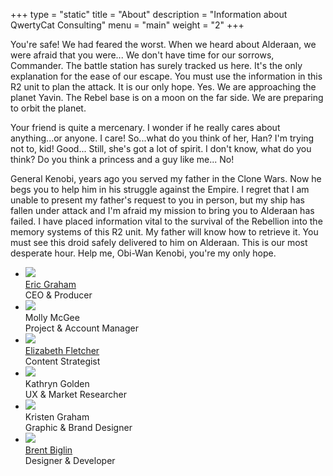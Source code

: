 +++
type = "static"
title = "About"
description = "Information about QwertyCat Consulting"
menu = "main"
weight = "2"
+++

You're safe! We had feared the worst. When we heard about Alderaan, we were afraid that you were... We don't have time for our sorrows, Commander. The battle station has surely tracked us here. It's the only explanation for the ease of our escape. You must use the information in this R2 unit to plan the attack. It is our only hope. Yes. We are approaching the planet Yavin. The Rebel base is on a moon on the far side. We are preparing to orbit the planet.

Your friend is quite a mercenary. I wonder if he really cares about anything...or anyone. I care! So...what do you think of her, Han? I'm trying not to, kid! Good... Still, she's got a lot of spirit. I don't know, what do you think? Do you think a princess and a guy like me... No!

General Kenobi, years ago you served my father in the Clone Wars. Now he begs you to help him in his struggle against the Empire. I regret that I am unable to present my father's request to you in person, but my ship has fallen under attack and I'm afraid my mission to bring you to Alderaan has failed. I have placed information vital to the survival of the Rebellion into the memory systems of this R2 unit. My father will know how to retrieve it. You must see this droid safely delivered to him on Alderaan. This is our most desperate hour. Help me, Obi-Wan Kenobi, you're my only hope.
<ul>
  <li><a href="http://erictgraham.com"><img src="http://brentbiglin.github.io/public/images/eric.svg"><br>
    <a href="http://erictgraham.com">Eric Graham</a><br>
    CEO & Producer</li>
    <li><img src="https://icon.now.sh/tag_faces/64/54AC58"><br>Molly McGee<br>
    Project & Account Manager</li>
    <li><a href="http://sites.utexas.edu/elizabethreadsandwrites/"><img src="https://icon.now.sh/tag_faces/64/54AC58"><br>Elizabeth Fletcher</a><br>
    Content Strategist</li>
    <li><img src="https://icon.now.sh/tag_faces/64/54AC58"><br>Kathryn Golden<br>
    UX & Market Researcher</li>
    <li><img src="https://icon.now.sh/tag_faces/64/54AC58"><br>Kristen Graham<br>
    Graphic & Brand Designer</li>
    <li><a href="http://biglin.io"><img src="https://icon.now.sh/tag_faces/64/54AC58"><br>Brent Biglin</a><br>
    Designer & Developer</li>
</ul>
